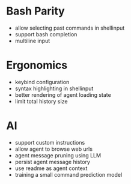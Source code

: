# Bash Parity

- allow selecting past commands in shellinput
- support bash completion
- multiline input

# Ergonomics

- keybind configuration
- syntax highlighting in shellinput
- better rendering of agent loading state
- limit total history size

# AI

- support custom instructions
- allow agent to browse web urls
- agent message pruning using LLM
- persist agent message history
- use readme as agent context
- training a small command prediction model
